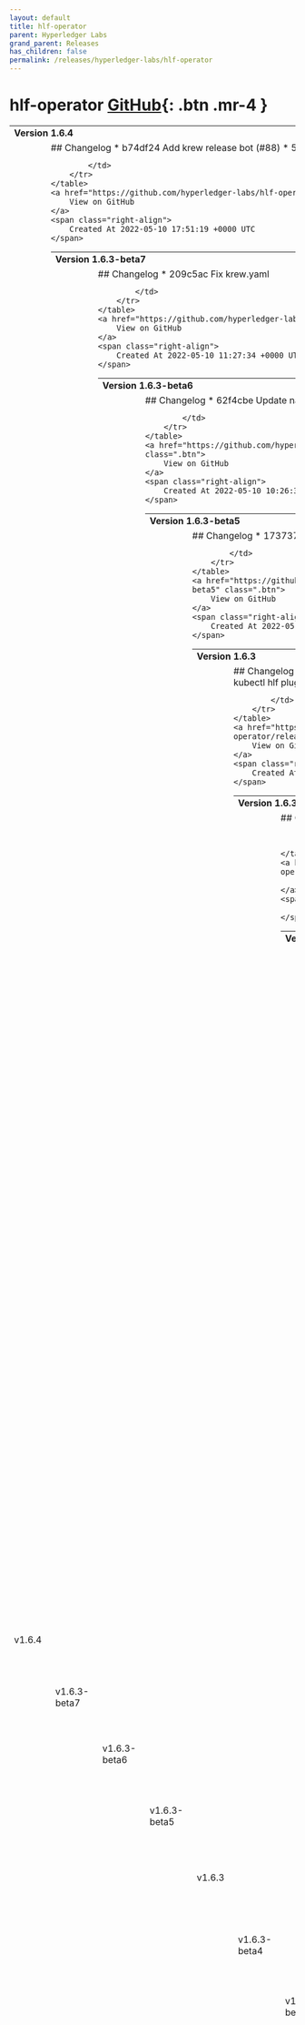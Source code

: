 ```yaml
---
layout: default
title: hlf-operator
parent: Hyperledger Labs
grand_parent: Releases
has_children: false
permalink: /releases/hyperledger-labs/hlf-operator
---
```


# hlf-operator <span class="fs-3 right-align">[GitHub](https://github.com/hyperledger-labs/hlf-operator){: .btn .mr-4 }</span>


<div>
    <table>
        <tr>
            <td colspan="2">
                <b>
                    Version 1.6.4
                </b>
            </td>
        </tr>
        <tr>
            <td>
                <span class="chip">
                    v1.6.4
                </span>
            </td>
            <td>
                ## Changelog
* b74df24 Add krew release bot (#88)
* 53da9bd Updated kubectl hlf plugin commands help (#87)


            </td>
        </tr>
    </table>
    <a href="https://github.com/hyperledger-labs/hlf-operator/releases/tag/v1.6.4" class=".btn">
        View on GitHub
    </a>
    <span class="right-align">
        Created At 2022-05-10 17:51:19 +0000 UTC
    </span>
</div>

<div>
    <table>
        <tr>
            <td colspan="2">
                <b>
                    Version 1.6.3-beta7
                </b>
            </td>
        </tr>
        <tr>
            <td>
                <span class="chip">
                    v1.6.3-beta7
                </span>
            </td>
            <td>
                ## Changelog
* 209c5ac Fix krew.yaml


            </td>
        </tr>
    </table>
    <a href="https://github.com/hyperledger-labs/hlf-operator/releases/tag/v1.6.3-beta7" class=".btn">
        View on GitHub
    </a>
    <span class="right-align">
        Created At 2022-05-10 11:27:34 +0000 UTC
    </span>
</div>

<div>
    <table>
        <tr>
            <td colspan="2">
                <b>
                    Version 1.6.3-beta6
                </b>
            </td>
        </tr>
        <tr>
            <td>
                <span class="chip">
                    v1.6.3-beta6
                </span>
            </td>
            <td>
                ## Changelog
* 62f4cbe Update name_template for archives


            </td>
        </tr>
    </table>
    <a href="https://github.com/hyperledger-labs/hlf-operator/releases/tag/v1.6.3-beta6" class=".btn">
        View on GitHub
    </a>
    <span class="right-align">
        Created At 2022-05-10 10:26:37 +0000 UTC
    </span>
</div>

<div>
    <table>
        <tr>
            <td colspan="2">
                <b>
                    Version 1.6.3-beta5
                </b>
            </td>
        </tr>
        <tr>
            <td>
                <span class="chip">
                    v1.6.3-beta5
                </span>
            </td>
            <td>
                ## Changelog
* 1737371 Add krew-release-bot


            </td>
        </tr>
    </table>
    <a href="https://github.com/hyperledger-labs/hlf-operator/releases/tag/v1.6.3-beta5" class=".btn">
        View on GitHub
    </a>
    <span class="right-align">
        Created At 2022-05-10 10:03:59 +0000 UTC
    </span>
</div>

<div>
    <table>
        <tr>
            <td colspan="2">
                <b>
                    Version 1.6.3
                </b>
            </td>
        </tr>
        <tr>
            <td>
                <span class="chip">
                    v1.6.3
                </span>
            </td>
            <td>
                ## Changelog
* b74df24 Add krew release bot (#88)
* 53da9bd Updated kubectl hlf plugin commands help (#87)


            </td>
        </tr>
    </table>
    <a href="https://github.com/hyperledger-labs/hlf-operator/releases/tag/v1.6.3" class=".btn">
        View on GitHub
    </a>
    <span class="right-align">
        Created At 2022-05-10 17:51:19 +0000 UTC
    </span>
</div>

<div>
    <table>
        <tr>
            <td colspan="2">
                <b>
                    Version 1.6.3-beta4
                </b>
            </td>
        </tr>
        <tr>
            <td>
                <span class="chip">
                    v1.6.3-beta4
                </span>
            </td>
            <td>
                ## Changelog
* 375a596 change goreleaser repo (#85)


            </td>
        </tr>
    </table>
    <a href="https://github.com/hyperledger-labs/hlf-operator/releases/tag/v1.6.3-beta4" class=".btn">
        View on GitHub
    </a>
    <span class="right-align">
        Created At 2022-05-06 20:16:34 +0000 UTC
    </span>
</div>

<div>
    <table>
        <tr>
            <td colspan="2">
                <b>
                    Version 1.6.3-beta3
                </b>
            </td>
        </tr>
        <tr>
            <td>
                <span class="chip">
                    v1.6.3-beta3
                </span>
            </td>
            <td>
                ## Changelog
* 9ddf6c5 change goreleaser repo


            </td>
        </tr>
    </table>
    <a href="https://github.com/hyperledger-labs/hlf-operator/releases/tag/v1.6.3-beta3" class=".btn">
        View on GitHub
    </a>
    <span class="right-align">
        Created At 2022-05-06 20:03:04 +0000 UTC
    </span>
</div>

<div>
    <table>
        <tr>
            <td colspan="2">
                <b>
                    Version 1.6.3-beta2
                </b>
            </td>
        </tr>
        <tr>
            <td>
                <span class="chip">
                    v1.6.3-beta2
                </span>
            </td>
            <td>
                ## Changelog
* f9938f9 Fix #70 to add a subset of orderer nodes as consenters (#82)
* 600a0cd Allow to filter by namespace in `hlf inspect` (#83)
* d8f6bbf fix getting-started (#81)
* c351a7c Merge pull request #80 from adityajoshi12/externalchaincode-patch
* 5267d44 removed multiple character shorthand
* c4c8b00 Merge pull request #79 from adityajoshi12/main
* d016ae8 added image pull secret flag
* 0740c18 merge main
* 0a97ad3 added image pull secret flag
* e79c55a Update README.md
* 1dacf56 Added youtube tutorial playlist (#75)
* b4a3060 Update README.md
* 528e059 Merge branch 'kfsoftware:main' into main
* af4c85e Update README.md Signed-off-by: dviejokfs <dviejo@kungfusoftware.es>
* 4b9a57f Update README.md
* f870f08 Update README.md Signed-off-by: dviejokfs <dviejo@kungfusoftware.es>
* 52b0b00 Update README.md
* 0220822 Add parameter for Fabric CA image
* 0505271 Update README.md Signed-off-by: dviejokfs <dviejo@kungfusoftware.es>
* 5cd477f Update README.md Signed-off-by: dviejokfs <dviejo@kungfusoftware.es>
* 3344a94 add arm64 for kubectl-hlf
* 692ed25 fix default override of peer image (#64)
* a1560cc External chaincode service CRD (#56)
* e8f1f16 Update README.md Signed-off-by: dviejokfs <dviejo@kungfusoftware.es>
* c31fbe6 add tolerations parameters for CA, Orderer and peers (#49)
* 55b9841 Added troubleshooting section in README; Added chaincode build error troubleshoot (#55)
* ef47f29 Updated krew plugin package signatures; Added freebsd os krew plugin package; (#52)
* 0e86f29 Merge branch 'kfsoftware:main' into main
* b39441e fix indentation for network config (#48)
* 7797b24 Merge branch 'kfsoftware:main' into main
* 2abfee4 Fixed deprecated kubernetes api: (#46)
* 07caf52 Merge branch 'kfsoftware:main' into main
* e720fa1 Release 1.5 (#35)
* 1531af7 Merge branch 'kfsoftware:main' into main
* 084feb8 readme updated for stable release (#32)
* 5c97548 bump image tag for chart to v1.4.0
* 9085b67 readme update for stable release
* 1474c6d Merge branch 'main' of https://github.com/adityajoshi12/hlf-operator into main
* 5e8f8eb Merge branch 'kfsoftware:main' into main
* 55e192f Feature/improvements (#24)
* 01438f2 added storage class name
* ad29fdb External CouchDB reference
* 36771d0 Add dashboards for grafana
* 2c836a3 Add docs on how to replace certificates on a channel for a consenter
* a195a74 add docs for Istio
* bb11f4e peers against the request orgs in the connection profile (#29)
* a6d150d update CRDs and version
* 1800962 - Add SignCACrt and TLSCACrt to status for orderers - Connection config root pems instead of peer/ord certificates
* 9231c56 fixed the yaml indent and ca registrar secret (#28)
* 6ffef6f update docs && inspect
* 9468db3 added support for connection profile in json format (#27)
* 657e2d1 added csr hosts for orderer node (#26)
* 15d3632 Add certificate authorities to network config generated by `kubectl hlf inspect`
* 31959d0 Add internal flag to inspect command for applications running on Kubernetes
* 5fed6b6 update chart with latest version + use service for chaincode
* f10c355 update consenters add
* 6262c60 update
* 25c32f8 update kubectl plugin
* 001dbf5 added storage class name
* e858127 fixed istio docs by @adityajoshi12
* a816417 Merge branch 'kfsoftware:main' into main
* 7184fb9 Feature/improvements (#24)
* 7a0c89a Merge branch 'kfsoftware:main' into main
* 7801030 added storage class name (#25)
* 65b3438 added storage class name
* fa155f3 update goreleaser conf
* d191515 update goreleaser configuration
* 4618c9d Change kubectl-hlf to zip format
* 9a1d67e Merge pull request #20 from kfsoftware/improve-docs
* bff8602 change values charts for CA and Peer
* 0761635 merge
* 8f488c9 update documentation & helm chart
* 1828707 update docs
* 09fd53e Update README.md Signed-off-by: dviejokfs <dviejo@kungfusoftware.es>
* f60467b Merge pull request #16 from kfsoftware/refresh-certs
* e40a8f1 update permissions
* 10a7c36 Fix compilation error
* 7151389 Remove resources in FabricPeerCouchdbExporter
* 76914cf Add CouchdbExporter sidecar to expose CouchDB metrics
* b71bc97 Update README.md Signed-off-by: dviejokfs <dviejo@kungfusoftware.es>
* ae17ab3 Metrics for certificates expiration
* 401a549 Store SignCert in the status
* 261e9a6 Add signCert in the status
* a86b84e maxHistory helm chart = 5
* cf57690 upgrade helm/kind-action to v1.2.0 Signed-off-by: dviejokfs <dviejo@kungfusoftware.es>
* d760ea6 update kind-action
* 80970d8 show all pods from all namespaces
* 5d3b16d Show information add logs
* f2d9416 update
* 643232b orderer renewal certificates
* a1402d6 Increase go timeout test to 15m, Renew certs for orderer
* 620c2ce renew certificates add peer
* 4b7a8a9 update
* c2607a5 Update README.md Signed-off-by: dviejokfs <dviejo@kungfusoftware.es>
* cf0ee81 peer - refresh certificates
* 81a99b5 1.2.1
* cc4faff update tag for chart
* c0b909f Hyperledger Fabric 2.3 + Improvements (#15)
* eaa09aa Move consecutive COPY commands to avoid Docker bug
* ea03962 Fix statedb mapping (#13)
* 932b776 Remove package.sh
* fd60643 Merge pull request #12 from kfsoftware/external-builder-support
* 782ed61 Tests
* c601b4c reduce os
* 4be35bb helm/kind-action
* 48bcbb5 Update
* 2f36409 Support for external builders
* 451e83e Merge branch 'main' of https://github.com/kfsoftware/hlf-operator into main
* 766b9d8 Update README
* 35e84e0 Issue #10 (#11)
* 11d2a39 Issue #10
* d9757f2 Documentation webpage (#7)
* 16d8d21 Add workaround for client-go authentication plugins (#6)
* b31684b Update sha256 for the platforms of krew
* 3e239d8 Kubectl plugin, parameters for the peer and gossip state transfer by default (#5)


            </td>
        </tr>
    </table>
    <a href="https://github.com/hyperledger-labs/hlf-operator/releases/tag/v1.6.3-beta2" class=".btn">
        View on GitHub
    </a>
    <span class="right-align">
        Created At 2022-05-06 18:27:17 +0000 UTC
    </span>
</div>

